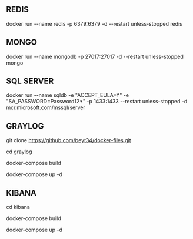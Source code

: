 ## REDIS
docker run  --name redis  -p 6379:6379  -d  --restart unless-stopped redis


## MONGO
docker run  --name mongodb  -p 27017:27017  -d  --restart unless-stopped mongo


## SQL SERVER
docker run  --name sqldb  -e  "ACCEPT_EULA=Y"  -e  "SA_PASSWORD=Password12*"  -p 1433:1433  --restart unless-stopped  -d mcr.microsoft.com/mssql/server


## GRAYLOG
git clone https://github.com/beyt34/docker-files.git

cd graylog

docker-compose build

docker-compose up -d


## KIBANA
cd kibana

docker-compose build

docker-compose up -d

